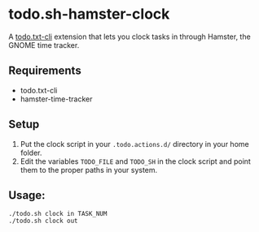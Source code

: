 # todo.sh-hamster-clock
A [todo.txt-cli](https://github.com/todotxt/todo.txt-cli) extension that lets you clock tasks in through Hamster, the GNOME time tracker.

## Requirements

- todo.txt-cli
- hamster-time-tracker

## Setup

1. Put the clock script in your ` .todo.actions.d/ ` directory in your home folder.
2. Edit the variables ` TODO_FILE ` and ` TODO_SH ` in the clock script and point 
   them to the proper paths in your system.

## Usage:
```
./todo.sh clock in TASK_NUM
./todo.sh clock out
```
